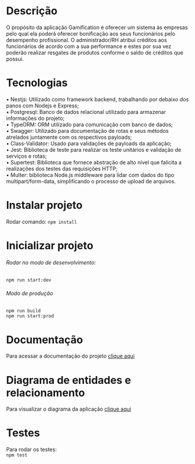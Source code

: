 # Descrição
O propósito da aplicação Gamification é oferecer um sistema às empresas pelo qual ela poderá oferecer bonificação aos seus funcionários pelo desempenho profissional. O administrador/RH atribui créditos aos funcionários de acordo com a sua performance e estes por sua vez poderão realizar resgates de produtos conforme o saldo de créditos que possui.

# Tecnologias
•	Nestjs: Utilizado como framework backend, trabalhando por debaixo dos panos com Nodejs e Express;<br>
•	Postgresql: Banco de dados relacional utilizado para armazenar informações do projeto;<br>
•	TypeORM: ORM utilizado para comunicação com banco de dados;<br>
•	Swagger: Utilizado para documentação de rotas e seus métodos atrelados juntamente com os respectivos payloads;<br>
•	Class-Validator: Usado para validações de payloads da aplicação;<br>
•	Jest: Biblioteca de teste para realizar os teste unitários e validação de serviços e rotas;<br>
•	Supertest: Biblioteca que fornece abstração de alto nível que falicita a realizações dos testes das requisições HTTP;<br>
•	Multer: biblioteca Node.js middleware para lidar com dados do tipo multipart/form-data, simplificando o processo de upload de arquivos.<br>

# Instalar projeto
Rodar comando:
`npm install`

# Inicializar projeto
###### Rodar no modo de desenvolvimento:
`npm run start:dev`

###### Modo de produção
`npm run build`<br>
`npm run start:prod`

# Documentação
Para acessar a documentação do projeto [clique aqui](https://backend-culture-code-production.up.railway.app/docs) 

# Diagrama de entidades e relacionamento
Para visualizar o diagrama da aplicação [clique aqui](https://github.com/arnia-linkcom-gamification/Backend-Culture-Code/assets/116851717/6b4bd259-786a-4705-858a-f065bbcf8fb1)	

# Testes
Para rodar os testes:<br>
`npm test`
